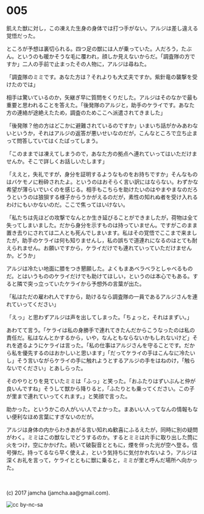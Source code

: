 # 005

飢えた獣に対し，この凍えた生身の身体では打つ手がない。アルジは差し違える覚悟だった。  

ところが予想は裏切られる。四つ足の獣には人が乗っていた。人だろう，たぶん。というのも暖かそうな毛に覆われ，顔しか見えないからだ。「調査隊の方ですか」二人の手前で止まったその人物に，アルジは尋ねた。  

「調査隊のミミです。あなた方は？それよりも大丈夫ですか。紫針竜の襲撃を受けたのでは」  

相手は驚いているのか，矢継ぎ早に質問をくりだした。アルジはそのなかで最も重要と思われることを答えた。「後発隊のアルジと，助手のケライです。あなた方の連絡が途絶えたため，調査のためここへ派遣されてきました」  

「後発隊？他の方はどこかに避難されているのですか」いまいち話がかみあわないというか，それはアルジの返答が悪いせいなのだが，こんなところで立ち止まって問答していてはくたばってしまう。  

「このままでは凍えてしまうので，あなた方の拠点へ連れていってはいただけませんか。そこで詳しくお話しいたします」  

「ええと，失礼ですが，身分を証明するようなものをお持ちですか」そんなものはバケモノに粉砕されたよ。というのはおそらく言い訳にはならない。わずかな希望が薄らいでいくのを感じる。相手もこちらを助けたいのはやまやまなのだろうというのは狼狽する様子からうかがえるのだが，素性の知れぬ者を受け入れるわけにもいかないのだ。ここで焦ってはいけない。  

「私たちは先ほどの攻撃でなんとか生き延びることができましたが，荷物は全て失ってしまいました。だから身分を示すものは持っていません。ですがこのまま置き去りにされては二人とも死んでしまいます。私はその覚悟でここまで来ましたが，助手のケライは何も知りませんし，私の誤ちで道連れになるのはとても耐えられません。お願いですから，ケライだけでも連れていっていただけませんか。どうか」  

アルジは冷たい地面に膝をつき懇願した。よくもまあベラベラとしゃべるものだ。とはいうもののケライだけでも助けてほしい，というのは本心でもある。すると隣で突っ立っていたケライから予想外の言葉が出た。  

「私はただの雇われ人ですから，助けるなら調査隊の一員であるアルジさんを連れていってください」  

「えっ」と思わずアルジは声を出してしまった。「ちょっと，それはまずい。」  

あわてて言う。「ケライは私の身勝手で連れてきたんだからこうなったのは私の責任だ。私はなんとかするから，いや，なんともならないかもしれないけど」それを遮るようにケライは言った。「私の仕事はアルジさんを守ることです。だから私を優先するのはおかしいと思います」「だってケライの手はこんなに冷たいし」そう言いながらケライの手に触れようとするアルジの手をはねのけ，「触らないでください」とあしらった。  

そのやりとりを見ていたミミは「ふっ」と笑った。「おふたりはずいぶんと仲が良いんですね」そうして獣から降りると，「ふたりとも乗ってください。この子が里まで連れていってくれます。」と笑顔で言った。  

助かった。というかこの人がいい人でよかった。まあいい人ってなんの情報もない便利なほめ言葉にすぎないのだが。  

アルジは身体の内からわきあがる言い知れぬ歓喜にふるえたが，同時に別の疑問がわく。ミミはこの獣なしでどうするのか。するとミミは片手に取り出した筒に火をつけ，空にかかげた。続いて破裂音とともに，煙を伴った光が空へ登る。信号弾だ。持ってるなら早く使えよ，という気持ちに気付かれないよう，アルジは深くお礼を言って，ケライとともに獣に乗ると，ミミが里と呼んだ場所へ向かった。  

<br>  
<br>  
(c) 2017 jamcha (jamcha.aa@gmail.com).  

![cc by-nc-sa](https://i.creativecommons.org/l/by-nc-sa/4.0/88x31.png)
